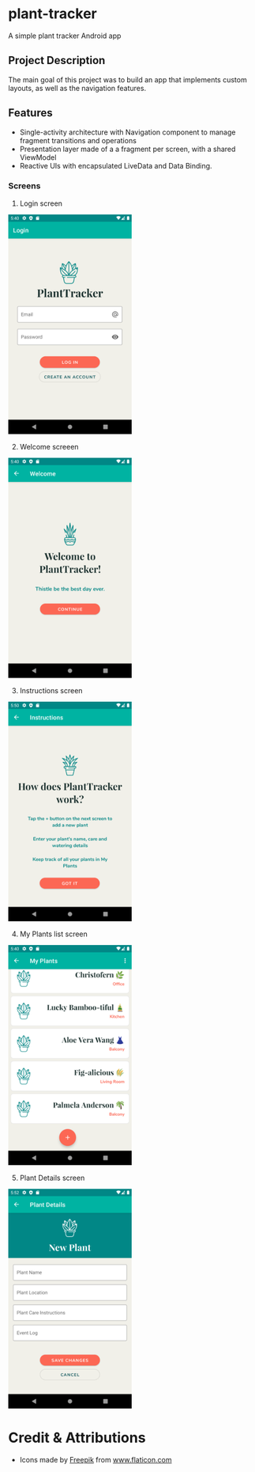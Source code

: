 # plant-tracker
A simple plant tracker Android app

## Project Description 
The main goal of this project was to build an app that implements custom layouts, as well as the navigation features. 

## Features 
- Single-activity architecture with Navigation component to manage fragment transitions and operations
- Presentation layer made of a a fragment per screen, with a shared ViewModel
- Reactive UIs with encapsulated LiveData and Data Binding.

### Screens
1. Login screen

[<img src="/screenshots/login.png" width="250"/>](/screenshots/login.png)
  
2. Welcome screeen

[<img src="/screenshots/welcome.png" width="250"/>](/screenshots/welcome.png)

3. Instructions screen

[<img src="/screenshots/instructions.png" width="250"/>](/screenshots/instructions.png)

4. My Plants list screen

[<img src="/screenshots/list.png" width="250"/>](/screenshots/list.png)

5. Plant Details screen

[<img src="/screenshots/detail.png" width="250"/>](/screenshots/detail.png)


# Credit & Attributions
- Icons made by <a href="https://www.flaticon.com/authors/freepik" title="Freepik">Freepik</a> from <a href="https://www.flaticon.com/" title="Flaticon"> www.flaticon.com</a>
